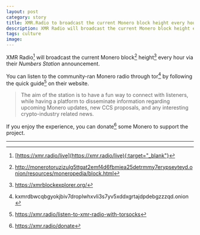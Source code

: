 ```yaml
---
layout: post
category: story
title: XMR.Radio to broadcast the current Monero block height every hour
description: XMR Radio will broadcast the current Monero block height every hour via their Numbers Station announcement.
tags: culture
image: 
---
```


XMR Radio[^1] will broadcast the current Monero block[^2] height[^3] every hour via their *Numbers Station* announcement.

You can listen to the community-ran Monero radio through tor[^4] by following the quick guide[^5] on their website.

> The aim of the station is to have a fun way to connect with listeners, while having a platform to disseminate information regarding upcoming Monero updates, new CCS proposals, and any interesting crypto-industry related news.

If you enjoy the experience, you can donate[^6] some Monero to support the project.

---

[^1]: [https://xmr.radio/live](https://xmr.radio/live){:target="_blank"}
[^2]: http://monerotoruzizulg5ttgat2emf4d6fbmiea25detrmmy7erypseyteyd.onion/resources/moneropedia/block.html
[^3]: https://xmrblockexplorer.org/
[^4]: kxmrdbwcqbgyokjbiv7droplwhxvli3s7yv5xddxgrtajdpdebgzzzqd.onion 
[^5]: https://xmr.radio/listen-to-xmr-radio-with-torsocks
[^6]: https://xmr.radio/donate
